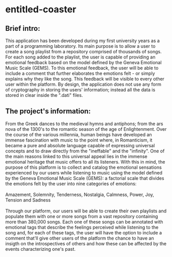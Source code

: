 # entitled-coaster

## Brief intro:

This application has been developed during my first university years as a part of a programming laboratory.
Its main purpose is to allow a user to create a song playlist from a repository comprised of thousands of songs. 
For each song added to the playlist, the user is capable of providing an emotional feedback based on the model defined by the Geneva Emotional Music Scale (GEMS).
To this emotional feedback, the user will be able to include a comment that further elaborates the emotions felt - or simply explains why they like the song.
This feedback will be visible to every other user within the platform.
By design, the application does not use any form of cryptography in storing the users' information; instead all the data is stored in clear inside the ".dati" files.

## The project's information:

From the Greek dances to the medieval hymns and antiphons; from the ars nova of the 1300's to the romantic season of the age of Enlightenment. Over the course of the various millennia, human beings have developed an immense fascination with music to the point where, in Romanticism, it became a pure and absolute language capable of expressing universal concepts and to draw directly from the "ineffable" and the "infinity".
One of the main reasons linked to this universal appeal lies in the immense emotional heritage that music offers to all its listeners. With this in mind, the purpose of this platform is to collect and catalog the emotional sensations experienced by our users while listening to music using the model defined by the Geneva Emotional Music Scale (GEMS): a factorial scale that divides the emotions felt by the user into nine categories of emotions:<br><br>
Amazement, Solemnity, Tenderness, Nostalgia, Calmness, Power, Joy, Tension and Sadness<br><br>
Through our platform, our users will be able to create their own playlists and populate them with one or more songs from a vast repository containing more than 380,000 songs. Each one of these songs can be annotated with emotional tags that describe the feelings perceived while listening to the song and, for each of these tags, the user will have the option to include a comment that'll give other users of the platform the chance to have an insigth on the introspectives of others and how these can be affected by the events characterizing one's past.
